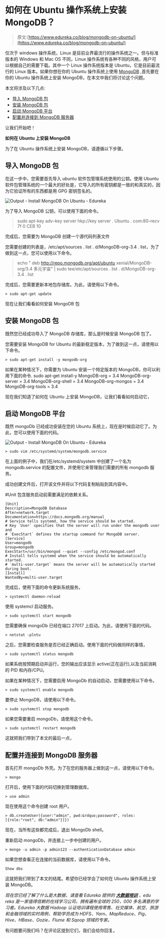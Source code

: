 # 如何在 Ubuntu 操作系统上安装 MongoDB？

> 原文:[https://www.edureka.co/blog/mongodb-on-ubuntu/](https://www.edureka.co/blog/mongodb-on-ubuntu/)

仅次于 windows 操作系统，Linux 是目前业界最流行的操作系统之一。但与标准版本的 Windows 和 Mac OS 不同，Linux 操作系统有各种不同的风格，用户可以根据自己的需要下载。其中一个 Linux 操作系统版本是 Ubuntu，它是目前最流行的 Linux 版本。如果你想在你的 Ubuntu 操作系统上使用 [MongoDB](https://www.edureka.co/blog/mongodb-the-database-for-big-data-processing/) ,首先要在你的 Ubuntu 操作系统上安装 MongoDB，在本文中我们将讨论这个问题。

本文将涉及以下几点:

*   [导入 MongoDB 包](#ImportMongoDBPackage)
*   [安装 MongoDB 包](#InstallMongoDBPackage)
*   [启动 MongoDB 平台](#LaunchMongoDBPlatform)
*   [配置并连接到 MongoDB 服务器](#ConfiguringandConnectingtotheMongoDBServer)

让我们开始吧！

**如何在 Ubuntu 上安装 MongoDB**

为了在 Ubuntu 操作系统上安装 MongoDB，请遵循以下步骤。

## **导入 MongoDB 包**

在这一步中，您需要首先导入 ubuntu 软件包管理系统使用的公钥。使用 Ubuntu 软件包管理系统的一个最大的好处是，它导入的所有密钥都是一致的和真实的，因为它验证所有的东西都是用 GPG 密钥签名的。

![Output - Install MongoDB On Ubuntu - Edureka](../Images/04c8e42a11dee4f865610b2bfefb5625.png)

为了导入 MongoDB 公钥，可以使用下面的命令。

> sudo apt-key adv–key server hkp://key server . Ubuntu . com:80–recv 7f 0 CEB 10

完成后，您需要为 MongoDB 创建一个源代码列表文件

您需要创建的列表是，/etc/apt/sources . list . d/MongoDB-org-3.4 . list，为了做到这一点，您可以使用以下命令。

> echo " deb http://repo.mongodb.org/apt/ubuntu xenial/MongoDB-org/3.4 多元宇宙" | sudo tee/etc/apt/sources . list . d/MongoDB-org-3.4 . list

完成后，您需要更新本地包存储库。为此，请使用以下命令。

```
> sudo apt-get update
```

现在让我们看看如何安装 MongoDB 包

## **安装 MongoDB 包**

既然您已经成功导入了 MongoDB 存储库，那么是时候安装 MongoDB 包了。

您需要安装 MongoDB for Ubuntu 的最新稳定版本，为了做到这一点，请使用以下命令。

```
> sudo apt-get install -y mongodb-org
```

如果在某种情况下，你需要为 Ubuntu 安装一个特定版本的 MongoDB，你可以利用下面的命令. sudo apt-get install-y MongoDB-org = 3.4 MongoDB-org-server = 3.4 MongoDB-org-shell = 3.4 MongoDB-org-mongos = 3.4 MongoDB-org-tools = 3.4

现在我们知道了如何在 Ubuntu 上安装 MongoDB，让我们看看如何启动它，

## **启动 MongoDB 平台**

既然 mongoDb 已经成功安装在您的 Ubuntu 系统上，现在是时候启动它了。为此，您可以使用下面的代码。

![Output - Install MongoDB On Ubuntu - Edureka](../Images/04c8e42a11dee4f865610b2bfefb5625.png)

```
> sudo vim /etc/systemd/system/mongodb.service
```

在上面的例子中，我们在/etc/systemd/system 中创建了一个名为 mongodb.service 的配置文件，并使用它来管理我们需要的所有 mongodb 服务。

成功创建文件后，打开该文件并将以下代码复制粘贴到其内容中。

#Unit 包含服务启动前需要满足的依赖关系。

```
[Unit]
Description=MongoDB Database
After=network.target
Documentation=https://docs.mongodb.org/manual
# Service tells systemd, how the service should be started.
# Key `User` specifies that the server will run under the mongodb user and
# `ExecStart` defines the startup command for MongoDB server.
[Service]
User=mongodb
Group=mongodb
ExecStart=/usr/bin/mongod --quiet --config /etc/mongod.conf
# Install tells systemd when the service should be automatically started.
# `multi-user.target` means the server will be automatically started during boot.
[Install]
WantedBy=multi-user.target
```

完成后，使用下面的命令更新系统服务。

```
> systemctl daemon-reload
```

使用 systemcl 启动服务。

```
> sudo systemctl start mongodb
```

您需要确保 mongoDb 已经在端口 27017 上启动。为此，请使用下面的代码。

```
> netstat -plntu
```

之后，您需要检查服务是否已经正确启动。使用下面的代码做同样的事情，

```
> sudo systemctl status mongodb
```

如果系统按预期启动并运行，您的输出应该显示 active(正在运行),以及当前消耗的 PID 和内存/CPU。

如果在某种情况下，您需要启用 MongoDb 的自动启动，您需要使用以下命令。

```
> sudo systemctl enable mongodb
```

要停止 MongoDB，请使用以下命令。

```
> sudo systemctl stop mongodb
```

如果您需要重启 mongoDb，请使用这个命令。

```
> sudo systemctl restart mongodb
```

这就把我们带到了本文的最后一点，

## **配置并连接到 MongoDB 服务器**

首先打开 mongoDb 外壳。为了在您的服务器上做到这一点，请使用以下命令。

```
> mongo
```

打开后，使用下面的代码切换到管理数据库。

```
> use admin
```

现在使用这个命令创建 root 用户。

```
> db.createUser({user:"admin", pwd:&rdquo;password", roles:[{role:"root", db:"admin"}]})
```

现在，当所有这些都完成后，退出 MongoDb shell。

重新启动 mongoDb，并连接上一步中创建的用户。

```
> mongo -u admin -p admin123 --authenticationDatabase admin
```

如果您想查看正在连接的当前数据库，请使用以下命令。

```
Show dbs
```

这就把我们带到了本文的结尾。希望你已经学会了如何在 Ubuntu 操作系统上安装 MongoDB。

*现在您已经了解了什么是大数据，请查看 Edureka 提供的 [**大数据培训**](https://www.edureka.co/big-data-and-hadoop)* *，edu reka 是一家值得信赖的在线学习公司，拥有遍布全球的 250，000 多名满意的学习者。Edureka 大数据 Hadoop 认证培训课程使用零售、社交媒体、航空、旅游和金融领域的实时用例，帮助学员成为 HDFS、Yarn、MapReduce、Pig、Hive、HBase、Oozie、Flume 和 Sqoop 领域的专家。*

有问题要问我们吗？在评论区提到它们，我们会给你回复。